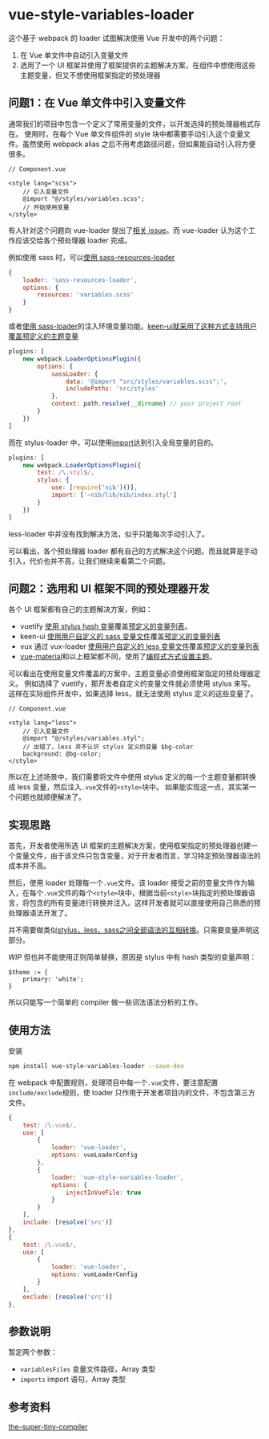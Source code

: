 # vue-style-variables-loader

这个基于 webpack 的 loader 试图解决使用 Vue 开发中的两个问题：
1. 在 Vue 单文件中自动引入变量文件
2. 选用了一个 UI 框架并使用了框架提供的主题解决方案，在组件中想使用这些主题变量，但又不想使用框架指定的预处理器

## 问题1：在 Vue 单文件中引入变量文件

通常我们的项目中包含一个定义了常用变量的文件，以开发选择的预处理器格式存在。
使用时，在每个 Vue 单文件组件的 style 块中都需要手动引入这个变量文件。虽然使用 webpack alias 之后不用考虑路径问题，但如果能自动引入将方便很多。
``` vue
// Component.vue

<style lang="scss">
    // 引入变量文件
    @import "@/styles/variables.scss";
    // 开始使用变量
</style>
```

有人针对这个问题向 vue-loader 提出了[相关 issue](https://github.com/vuejs/vue-loader/issues/328)。而 vue-loader 认为这个工作应该交给各个预处理器 loader 完成。

例如使用 sass 时，可以[使用 sass-resources-loader](https://vue-loader.vuejs.org/en/configurations/pre-processors.html)
``` javascript
{
    loader: 'sass-resources-loader',
    options: {
        resources: 'variables.scss'
    }
}
```

或者[使用 sass-loader](https://github.com/webpack-contrib/sass-loader#environment-variables)的注入环境变量功能。[keen-ui就采用了这种方式支持用户覆盖预定义的主题变量](https://github.com/JosephusPaye/Keen-UI/blob/master/Customization.md#customization)
``` javascript
plugins: [
    new webpack.LoaderOptionsPlugin({
        options: {
            sassLoader: {
                data: '@import "src/styles/variables.scss";',
                includePaths: 'src/styles'
            },
            context: path.resolve(__dirname) // your project root
        }
    })
]
```

而在 stylus-loader 中，可以使用[import](https://github.com/shama/stylus-loader#using-nib-with-stylus)达到引入全局变量的目的。
``` javascript
plugins: [
    new webpack.LoaderOptionsPlugin({
        test: /\.styl$/,
        stylus: {
            use: [require('nib')()],
            import: ['~nib/lib/nib/index.styl']
        }
    })
]
```

less-loader 中并没有找到解决方法，似乎只能每次手动引入了。

可以看出，各个预处理器 loader 都有自己的方式解决这个问题。而且就算是手动引入，代价也并不高，让我们继续来看第二个问题。

## 问题2：选用和 UI 框架不同的预处理器开发

各个 UI 框架都有自己的主题解决方案，例如：
* vuetify [使用 stylus hash 变量](https://vuetifyjs.com/style/theme)覆盖[预定义的变量列表](https://github.com/vuetifyjs/vuetify/blob/dev/src/stylus/settings/_theme.styl)。
* keen-ui [使用用户自定义的 sass 变量文件](https://github.com/JosephusPaye/Keen-UI/blob/master/Customization.md#customization)覆盖[预定义的变量列表](https://github.com/JosephusPaye/Keen-UI/blob/master/src/styles/variables.scss)
* vux 通过 vux-loader [使用用户自定义的 less 变量文件](https://vux.li/#/?id=%E9%A2%9C%E8%89%B2%E9%85%8D%E7%BD%AE)覆盖[预定义的变量列表](https://github.com/airyland/vux/blob/v2/src/styles/variable.less)
* [vue-material](https://github.com/vuematerial/vue-material)和以上框架都不同，使用了[编程式方式设置主题](http://vuematerial.io/#/themes/configuration)。

可以看出在使用变量文件覆盖的方案中，主题变量必须使用框架指定的预处理器定义。
例如选择了 vuetify，那开发者自定义的变量文件就必须使用 stylus 来写。这样在实际组件开发中，如果选择 less，就无法使用 stylus 定义的这些变量了。
``` vue
// Component.vue

<style lang="less">
    // 引入变量文件
    @import "@/styles/variables.styl";
    // 出错了，less 并不认识 stylus 定义的变量 $bg-color
    background: @bg-color;
</style>
```

所以在上述场景中，我们需要将文件中使用 stylus 定义的每一个主题变量都转换成 less 变量，然后注入`.vue`文件的`<style>`块中。
如果能实现这一点，其实第一个问题也就顺便解决了。

## 实现思路

首先，开发者使用所选 UI 框架的主题解决方案，使用框架指定的预处理器创建一个变量文件，由于该文件只包含变量，对于开发者而言，学习特定预处理器语法的成本并不高。

然后，使用 loader 处理每一个`.vue`文件。该 loader 接受之前的变量文件作为输入，在每个`.vue`文件的每个`<style>`块中，根据当前`<style>`块指定的预处理器语言，将包含的所有变量进行转换并注入。这样开发者就可以直接使用自己熟悉的预处理器语法开发了。

并不需要做类似[stylus，less，sass之间全部语法的互相转换](http://csspre.com/convert/)。只需要变量声明这部分。

*WIP* 但也并不能使用正则简单替换，原因是 stylus 中有 hash 类型的变量声明：
``` stylus
$theme := {
    primary: 'white';
}
```

所以只能写一个简单的 compiler 做一些词法语法分析的工作。

## 使用方法

安装
```bash
npm install vue-style-variables-loader --save-dev
```

在 webpack 中配置规则，处理项目中每一个`.vue`文件，要注意配置`include/exclude`规则，使 loader 只作用于开发者项目内的文件，不包含第三方文件。
```javascript
{
    test: /\.vue$/,
    use: [
        {
            loader: 'vue-loader',
            options: vueLoaderConfig
        },
        {
            loader: 'vue-style-variables-loader',
            options: {
                injectInVueFile: true
            }
        }
    ],
    include: [resolve('src')]
},
{
    test: /\.vue$/,
    use: [
        {
            loader: 'vue-loader',
            options: vueLoaderConfig
        }
    ],
    exclude: [resolve('src')]
},
```

## 参数说明

暂定两个参数：
* `variablesFiles` 变量文件路径，Array 类型
* `imports` import 语句，Array 类型

## 参考资料

[the-super-tiny-compiler](https://github.com/thejameskyle/the-super-tiny-compiler/blob/master/the-super-tiny-compiler.js)

